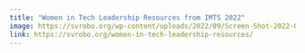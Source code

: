 ```yaml
---
title: "Women in Tech Leadership Resources from IMTS 2022"
image: https://svrobo.org/wp-content/uploads/2022/09/Screen-Shot-2022-09-19-at-2.46.45-PM-1170x460.png
link: https://svrobo.org/women-in-tech-leadership-resources/
---
```

